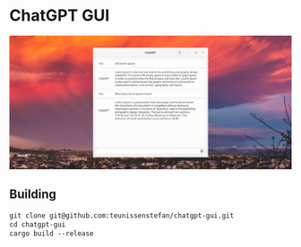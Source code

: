 # ChatGPT GUI

![cover image](https://github.com/teunissenstefan/chatgpt-gui/blob/master/cover.png?raw=true)

## Building
```shell
git clone git@github.com:teunissenstefan/chatgpt-gui.git
cd chatgpt-gui
cargo build --release
```